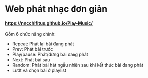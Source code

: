 # Web phát nhạc đơn giản
#### https://nncchifitus.github.io/Play-Music/
Gồm 6 chức năng chính: 
- Repeat: Phát lại bài đang phát
- Prev: Phát bài trước
- Play/pause: Phát/dừng bài đang phát
- Next: Phát bài sau
- Random: Phát bài hát ngẫu nhiên sau khi kết thúc bài đang phát
- Lướt và chọn bài ở playlist
